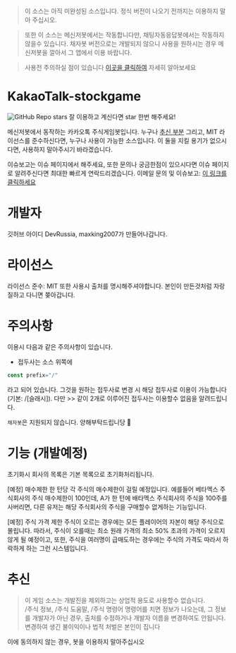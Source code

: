> 이 소스는 아직 미완성된 소스입니다. 정식 버전이 나오기 전까지는 이용하지 말아 주십시오.<br>

> 또한 이 소스는 메신저봇에서는 작동합니다만, 채팅자동응답봇에서는 작동하지 않을수 있습니다. 채자봇 버전으로는 개발되지 않으니 사용을 원하시는 경우 메신저봇을 깔아서 그 앱에서 이용 바랍니다.<br>

> 사용전 주의하실 점이 있습니다 <a href="#주의사항">이곳을 클릭하여</a> 자세히 알아보세요

# KakaoTalk-stockgame
![GitHub Repo stars](https://img.shields.io/github/stars/DevRussia/KakaoTalk-stockgame?style=flat-square) 잘 이용하고 계신다면 star 한번 해주세요!

메신저봇에서 동작하는 카카오톡 주식게임봇입니다. 누구나 <a href="#추신">추신 부분</a> 그리고, MIT 라이선스를 준수하신다면, 누구나 사용이 가능한 소스입니다. 이 둘을 지킬 용기가 없으시다면, 사용하지 말아주시기 바라겠습니다.

이슈보고는 이슈 페이지에서 해주세요, 또한 문의나 궁금한점이 있으시다면 이슈 페이지로 알려주신다면 최대한 빠르게 연락드리겠습니다.
이메일 문의 및 이슈보고: <a href="mailto:admin@simpcode.co.kr">이 링크를 클릭하세요</a>

# 개발자
깃허브 아이디 DevRussia, maxking2007가 만들어나갑니다.

# 라이선스
라이선스 준수: MIT
또한 사용시 출처를 명시해주셔야합니다. 본인이 만든것처럼 자랑질하고 다니면 쫒아갑니다.

# 주의사항
이용시 다음과 같은 주의사항이 있습니다.

* 접두사는 소스 위쪽에 
```JavaScript 
const prefix="/" 
``` 
라고 되어 있습니다. 그것을 원하는 접두사로 변경 시 해당 접두사로 이용이 가능합니다 (기본: /[슬래시]). 다만 >> 같이 2개로 이루어진 접두사는 이용할수 없음을 알려드립니다.

`채자봇`은 지원되지 않습니다. 양해부탁드립니당 🙏
# 기능 (개발예정)
<!--개발이 된 기능은 앞에 예정을 완료로 변경해주세요-->
초기화시 회사의 목록은 기본 목록으로 초기화처리됩니다.

[예정] 매수제한
한 턴당 각 주식의 매수제한이 걸릴 예정입니다. 예를들어 베타멕스 주식회사의 주식 매수제한이 100인데, A가 한 턴에 배타멕스 주식회사의 주식을 100주를 사버리면, 다른 유저는 해당 주식회사의 주식을 구매할수 없게하는 기능입니다.

[예정] 주식 가격 제한
주식이 오르는 경우에는 모든 플레이어의 자본이 해당 주식으로 몰립니다. 따라서, 주식이 오를때는 최소 원래 가격의 최소 50% 초과의 가격이 오르지 않게 될 예정이고, 또한, 주식을 여러명이 급매도하는 경우에는 주식의 가격도 따라서 하락하게 하는 그런 시스템입니다.

# 추신
> 이 게임 소스는 개발진을 제외하고는 상업적 용도로 사용할수 없습니다.<br>
> /주식 정보, /주식 도움말, /주식 명령어 명령어를 치면 정보가 나오는데, 그 정보를 개발자가 아닌 경우, 출처를 수정하거나 개발자 이름을 변경하여도 안됩니다. 변경하여 생긴 불이익이나 법적 처벌은 본인이 집니다

이에 동의하지 않는 경우, 봇을 이용하지 말아주십시오
